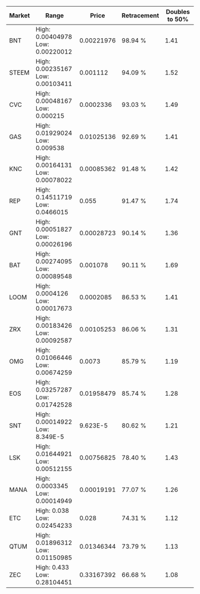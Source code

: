 | Market | Range | Price| Retracement | Doubles to 50% |
| --- | --- | --- | --- | --- |
| BNT | High: 0.00404978<br />Low: 0.00220012 | 0.00221976 | 98.94 % | 1.41 |
| STEEM | High: 0.00235167<br />Low: 0.00103411 | 0.001112 | 94.09 % | 1.52 |
| CVC | High: 0.00048167<br />Low: 0.000215 | 0.0002336 | 93.03 % | 1.49 |
| GAS | High: 0.01929024<br />Low: 0.009538 | 0.01025136 | 92.69 % | 1.41 |
| KNC | High: 0.00164131<br />Low: 0.00078022 | 0.00085362 | 91.48 % | 1.42 |
| REP | High: 0.14511719<br />Low: 0.0466015 | 0.055 | 91.47 % | 1.74 |
| GNT | High: 0.00051827<br />Low: 0.00026196 | 0.00028723 | 90.14 % | 1.36 |
| BAT | High: 0.00274095<br />Low: 0.00089548 | 0.001078 | 90.11 % | 1.69 |
| LOOM | High: 0.0004126<br />Low: 0.00017673 | 0.0002085 | 86.53 % | 1.41 |
| ZRX | High: 0.00183426<br />Low: 0.00092587 | 0.00105253 | 86.06 % | 1.31 |
| OMG | High: 0.01066446<br />Low: 0.00674259 | 0.0073 | 85.79 % | 1.19 |
| EOS | High: 0.03257287<br />Low: 0.01742528 | 0.01958479 | 85.74 % | 1.28 |
| SNT | High: 0.00014922<br />Low: 8.349E-5 | 9.623E-5 | 80.62 % | 1.21 |
| LSK | High: 0.01644921<br />Low: 0.00512155 | 0.00756825 | 78.40 % | 1.43 |
| MANA | High: 0.0003345<br />Low: 0.00014949 | 0.00019191 | 77.07 % | 1.26 |
| ETC | High: 0.038<br />Low: 0.02454233 | 0.028 | 74.31 % | 1.12 |
| QTUM | High: 0.01896312<br />Low: 0.01150985 | 0.01346344 | 73.79 % | 1.13 |
| ZEC | High: 0.433<br />Low: 0.28104451 | 0.33167392 | 66.68 % | 1.08 |
